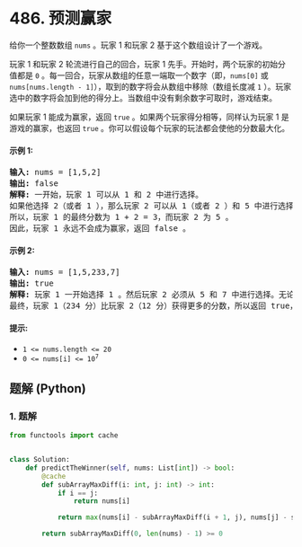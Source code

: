 # 486. 预测赢家
给你一个整数数组 `nums` 。玩家 1 和玩家 2 基于这个数组设计了一个游戏。

玩家 1 和玩家 2 轮流进行自己的回合，玩家 1 先手。开始时，两个玩家的初始分值都是 `0` 。每一回合，玩家从数组的任意一端取一个数字（即，`nums[0]` 或 `nums[nums.length - 1]`），取到的数字将会从数组中移除（数组长度减 `1` ）。玩家选中的数字将会加到他的得分上。当数组中没有剩余数字可取时，游戏结束。

如果玩家 1 能成为赢家，返回 `true` 。如果两个玩家得分相等，同样认为玩家 1 是游戏的赢家，也返回 `true` 。你可以假设每个玩家的玩法都会使他的分数最大化。

#### 示例 1:
<pre>
<strong>输入:</strong> nums = [1,5,2]
<strong>输出:</strong> false
<strong>解释:</strong> 一开始，玩家 1 可以从 1 和 2 中进行选择。
如果他选择 2（或者 1 ），那么玩家 2 可以从 1（或者 2 ）和 5 中进行选择。如果玩家 2 选择了 5 ，那么玩家 1 则只剩下 1（或者 2 ）可选。
所以，玩家 1 的最终分数为 1 + 2 = 3，而玩家 2 为 5 。
因此，玩家 1 永远不会成为赢家，返回 false 。
</pre>

#### 示例 2:
<pre>
<strong>输入:</strong> nums = [1,5,233,7]
<strong>输出:</strong> true
<strong>解释:</strong> 玩家 1 一开始选择 1 。然后玩家 2 必须从 5 和 7 中进行选择。无论玩家 2 选择了哪个，玩家 1 都可以选择 233 。
最终，玩家 1（234 分）比玩家 2（12 分）获得更多的分数，所以返回 true，表示玩家 1 可以成为赢家。
</pre>

#### 提示:
* `1 <= nums.length <= 20`
* <code>0 <= nums[i] <= 10<sup>7</sup></code>

## 题解 (Python)

### 1. 题解
```Python
from functools import cache


class Solution:
    def predictTheWinner(self, nums: List[int]) -> bool:
        @cache
        def subArrayMaxDiff(i: int, j: int) -> int:
            if i == j:
                return nums[i]

            return max(nums[i] - subArrayMaxDiff(i + 1, j), nums[j] - subArrayMaxDiff(i, j - 1))

        return subArrayMaxDiff(0, len(nums) - 1) >= 0
```
